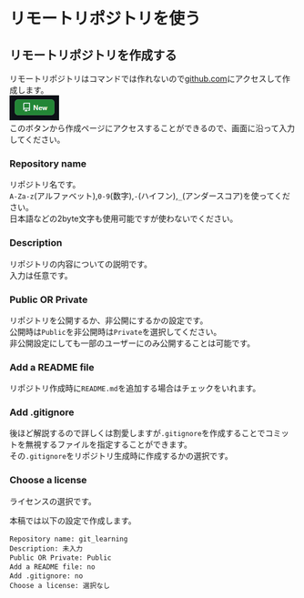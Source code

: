 # リモートリポジトリを使う
## リモートリポジトリを作成する
リモートリポジトリはコマンドでは作れないので[github.com](https://github.com)にアクセスして作成します。  
![作成ボタンの画像](https://raw.githubusercontent.com/ama-sosei/github_guide/img/create_remote_repo.png)  
このボタンから作成ページにアクセスすることができるので、画面に沿って入力してください。  

### Repository name
リポジトリ名です。  
`A-Za-z`(アルファベット),`0-9`(数字),`-`(ハイフン),`_`(アンダースコア)を使ってください。  
日本語などの2byte文字も使用可能ですが使わないでください。  

### Description
リポジトリの内容についての説明です。  
入力は任意です。  

### Public OR Private
リポジトリを公開するか、非公開にするかの設定です。  
公開時は`Public`を非公開時は`Private`を選択してください。  
非公開設定にしても一部のユーザーにのみ公開することは可能です。  

### Add a README file
リポジトリ作成時に`README.md`を追加する場合はチェックをいれます。  

### Add .gitignore
後ほど解説するので詳しくは割愛しますが`.gitignore`を作成することでコミットを無視するファイルを指定することができます。  
その`.gitignore`をリポジトリ生成時に作成するかの選択です。  

### Choose a license
ライセンスの選択です。  


本稿では以下の設定で作成します。  
```
Repository name: git_learning
Description: 未入力
Public OR Private: Public
Add a README file: no
Add .gitignore: no
Choose a license: 選択なし
```


